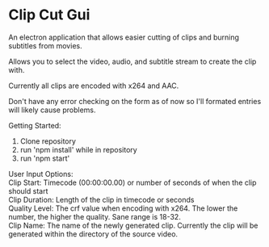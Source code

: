 # Clip Cut Gui
An electron application that allows easier cutting of clips and burning subtitles from movies.

Allows you to select the video, audio, and subtitle stream to create the clip with. 

Currently all clips are encoded with x264 and AAC. 

Don't have any error checking on the form as of now so I'll formated entries will likely cause problems.

Getting Started:
1. Clone repository
2. run 'npm install' while in repository
3. run 'npm start'

User Input Options:<br />
Clip Start: Timecode (00:00:00.00) or number of seconds of when the clip should start<br />
Clip Duration: Length of the clip in timecode or seconds<br />
Quality Level: The crf value when encoding with x264. The lower the number, the higher the quality. Sane range is 18-32.<br />
Clip Name: The name of the newly generated clip. Currently the clip will be generated within the directory of the source video.<br />
